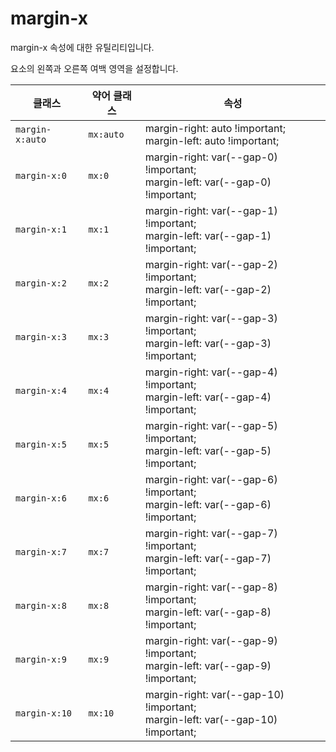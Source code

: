 # margin-x

margin-x 속성에 대한 유틸리티입니다.

요소의 왼쪽과 오른쪽 여백 영역을 설정합니다.

<table>
  <thead>
    <tr>
      <th scope="col">클래스</th>
      <th scope="col">약어 클래스</th>
      <th scope="col">속성</th>
    </tr>
  </thead>
  <tbody>
  <tr>
  <td><code>margin-x:auto</code></td>
  <td><code>mx:auto</code></td>
  <td>
    <span class="code">margin-right: auto !important;</span><br>
    <span class="code">margin-left: auto !important;</span>
  </td>
</tr>

<tr>
  <td><code>margin-x:0</code></td>
  <td><code>mx:0</code></td>
  <td>
    <span class="code">margin-right: var(--gap-0) !important;</span><br>
    <span class="code">margin-left: var(--gap-0) !important;</span>
  </td>
</tr>

<tr>
  <td><code>margin-x:1</code></td>
  <td><code>mx:1</code></td>
  <td>
    <span class="code">margin-right: var(--gap-1) !important;</span><br>
    <span class="code">margin-left: var(--gap-1) !important;</span>
  </td>
</tr>

<tr>
  <td><code>margin-x:2</code></td>
  <td><code>mx:2</code></td>
  <td>
    <span class="code">margin-right: var(--gap-2) !important;</span><br>
    <span class="code">margin-left: var(--gap-2) !important;</span>
  </td>
</tr>

<tr>
  <td><code>margin-x:3</code></td>
  <td><code>mx:3</code></td>
  <td>
    <span class="code">margin-right: var(--gap-3) !important;</span><br>
    <span class="code">margin-left: var(--gap-3) !important;</span>
  </td>
</tr>

<tr>
  <td><code>margin-x:4</code></td>
  <td><code>mx:4</code></td>
  <td>
    <span class="code">margin-right: var(--gap-4) !important;</span><br>
    <span class="code">margin-left: var(--gap-4) !important;</span>
  </td>
</tr>

<tr>
  <td><code>margin-x:5</code></td>
  <td><code>mx:5</code></td>
  <td>
    <span class="code">margin-right: var(--gap-5) !important;</span><br>
    <span class="code">margin-left: var(--gap-5) !important;</span>
  </td>
</tr>

<tr>
  <td><code>margin-x:6</code></td>
  <td><code>mx:6</code></td>
  <td>
    <span class="code">margin-right: var(--gap-6) !important;</span><br>
    <span class="code">margin-left: var(--gap-6) !important;</span>
  </td>
</tr>

<tr>
  <td><code>margin-x:7</code></td>
  <td><code>mx:7</code></td>
  <td>
    <span class="code">margin-right: var(--gap-7) !important;</span><br>
    <span class="code">margin-left: var(--gap-7) !important;</span>
  </td>
</tr>

<tr>
  <td><code>margin-x:8</code></td>
  <td><code>mx:8</code></td>
  <td>
    <span class="code">margin-right: var(--gap-8) !important;</span><br>
    <span class="code">margin-left: var(--gap-8) !important;</span>
  </td>
</tr>

<tr>
  <td><code>margin-x:9</code></td>
  <td><code>mx:9</code></td>
  <td>
    <span class="code">margin-right: var(--gap-9) !important;</span><br>
    <span class="code">margin-left: var(--gap-9) !important;</span>
  </td>
</tr>

<tr>
  <td><code>margin-x:10</code></td>
  <td><code>mx:10</code></td>
  <td>
    <span class="code">margin-right: var(--gap-10) !important;</span><br>
    <span class="code">margin-left: var(--gap-10) !important;</span>
  </td>
</tr>

  </tbody>

</table>
